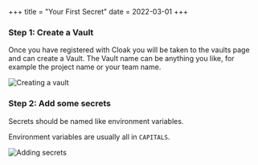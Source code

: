 +++
title = "Your First Secret"
date = 2022-03-01
+++

### Step 1: Create a Vault

Once you have registered with Cloak you will be taken to the vaults page and can create a Vault. The Vault name can be anything you like, for example the project name or your team name.

![Creating a vault](/developers/create-vault.png)


### Step 2: Add some secrets

Secrets should be named like environment variables.

Environment variables are usually all in `CAPITALS`.

![Adding secrets](/secrets-screenshot.png)


